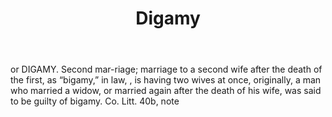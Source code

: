 ---
title: Digamy
letter: D
permalink: "/definitions/bld-digamy.html"
body: or DIGAMY. Second mar-riage; marriage to a second wife after the death of the
  first, as “bigamy,” in law, , is having two wives at once, originally, a man who
  married a widow, or married again after the death of his wife, was said to be guilty
  of bigamy. Co. Litt. 40b, note
published_at: '2018-07-07'
source: Black's Law Dictionary 2nd Ed (1910)
layout: post
---